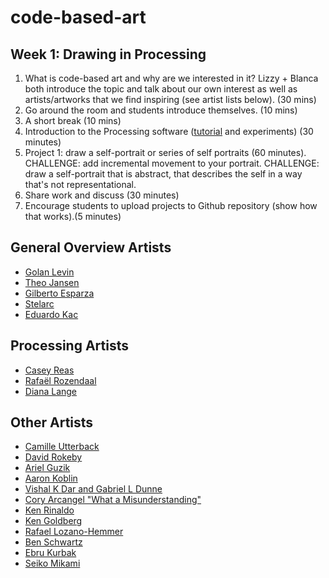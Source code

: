 # code-based-art

## Week 1: Drawing in Processing

1. What is code-based art and why are we interested in it? Lizzy + Blanca both introduce the topic and talk about our own interest as well as artists/artworks that we find inspiring (see artist lists below). (30 mins)
2. Go around the room and students introduce themselves. (10 mins)
3. A short break (10 mins)
4. Introduction to the Processing software ([tutorial](https://www.raspberrypi.org/learning/introduction-to-processing/worksheet/) and experiments) (30 minutes)
5. Project 1: draw a self-portrait or series of self portraits (60 minutes).
 CHALLENGE: add incremental movement to your portrait.
 CHALLENGE: draw a self-portrait that is abstract, that describes the self in a way that's not representational.   
 6. Share work and discuss (30 minutes) 
 7. Encourage students to upload projects to Github repository (show how that works).(5 minutes)


 ## General Overview Artists
* [Golan Levin](http://www.flong.com)
* [Theo Jansen](http://www.strandbeest.com)
* [Gilberto Esparza](http://www.parasitosurbanos.com/parasitos/proyecto.html)
* [Stelarc](http://stelarc.org/?catID=20247)
* [Eduardo Kac](http://www.ekac.org)

 ## Processing Artists
* [Casey Reas](http://reas.com)
* [Rafaël Rozendaal](http://www.newrafael.com/websites/)
* [Diana Lange](http://butdoesitfloat.com/My-job-is-to-make-images-and-leave-the-decision-making-and-conclusion)

 ## Other Artists
* [Camille Utterback](http://camilleutterback.com/)
* [David Rokeby](http://www.davidrokeby.com/nchant.html)
* [Ariel Guzik](https://vimeo.com/user8136071)
* [Aaron Koblin](http://www.aaronkoblin.com/work/thesheepmarket/)
* [Vishal K Dar and Gabriel L Dunne](https://vimeo.com/38492062)
* [Cory Arcangel "What a Misunderstanding"](http://www.what-a-misunderstanding.com/)
* [Ken Rinaldo](http://www.kenrinaldo.com)
* [Ken Goldberg](https://boomcalifornia.com/2015/08/18/bloom/)
* [Rafael Lozano-Hemmer](http://www.lozano-hemmer.com)
* [Ben Schwartz](http://www.benschwartz.co/wikileaks-archive-project)
* [Ebru Kurbak](http://ebrukurbak.net/white-shadow/)
* [Seiko Mikami](http://special.ycam.jp/doc/work/index_en.html)


